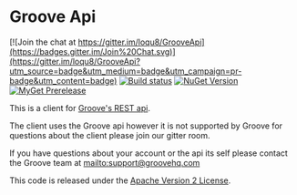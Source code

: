Groove Api  
==========

[![Join the chat at https://gitter.im/loqu8/GrooveApi](https://badges.gitter.im/Join%20Chat.svg)](https://gitter.im/loqu8/GrooveApi?utm_source=badge&utm_medium=badge&utm_campaign=pr-badge&utm_content=badge)
[![Build status](https://ci.appveyor.com/api/projects/status/on8ac5531jotb2qc?svg=true)](https://ci.appveyor.com/project/loqu8/grooveapi)
[![NuGet Version](https://img.shields.io/nuget/v/GrooveApi.svg)](https://www.nuget.org/packages/GrooveApi/)
[![MyGet Prerelease](https://img.shields.io/myget/loqu8/vpre/GrooveApi.svg?label=MyGet_Prerelease)](https://www.myget.org/feed/loqu8/package/nuget/GrooveApi)

This is a client for [Groove's REST api](https://www.groovehq.com/docs). 

The client uses the Groove api however it is not supported by Groove for questions 
about the client please join our gitter room. 

If you have questions about your account or the api its self please contact the Groove team at <mailto:support@groovehq.com>

This code is released under the [Apache Version 2 License](http://www.apache.org/licenses/LICENSE-2.0.html).